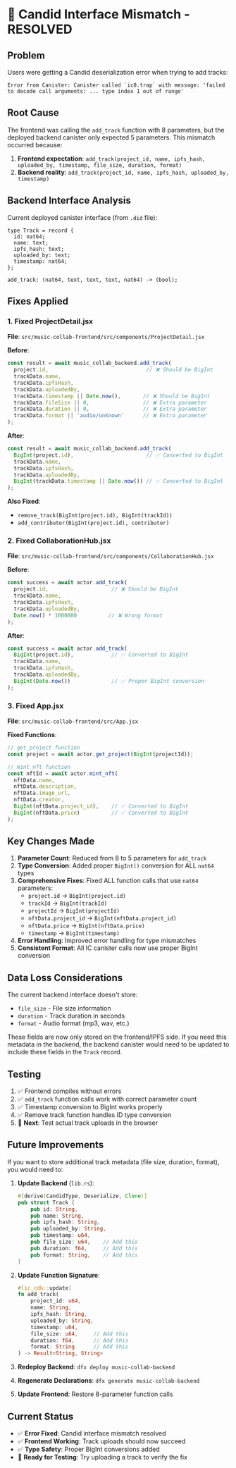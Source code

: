 # 🔧 Candid Interface Mismatch - RESOLVED

## Problem
Users were getting a Candid deserialization error when trying to add tracks:
```
Error from Canister: Canister called `ic0.trap` with message: 'failed to decode call arguments: ... type index 1 out of range'
```

## Root Cause
The frontend was calling the `add_track` function with 8 parameters, but the deployed backend canister only expected 5 parameters. This mismatch occurred because:

1. **Frontend expectation**: `add_track(project_id, name, ipfs_hash, uploaded_by, timestamp, file_size, duration, format)`
2. **Backend reality**: `add_track(project_id, name, ipfs_hash, uploaded_by, timestamp)`

## Backend Interface Analysis
Current deployed canister interface (from `.did` file):
```candid
type Track = record {
  id: nat64;
  name: text;
  ipfs_hash: text;
  uploaded_by: text;
  timestamp: nat64;
};

add_track: (nat64, text, text, text, nat64) -> (bool);
```

## Fixes Applied

### 1. Fixed ProjectDetail.jsx
**File**: `src/music-collab-frontend/src/components/ProjectDetail.jsx`

**Before**:
```javascript
const result = await music_collab_backend.add_track(
  project.id,                               // ❌ Should be BigInt
  trackData.name,
  trackData.ipfsHash,
  trackData.uploadedBy,
  trackData.timestamp || Date.now(),       // ❌ Should be BigInt
  trackData.fileSize || 0,                 // ❌ Extra parameter
  trackData.duration || 0,                 // ❌ Extra parameter
  trackData.format || 'audio/unknown'      // ❌ Extra parameter
);
```

**After**:
```javascript
const result = await music_collab_backend.add_track(
  BigInt(project.id),                       // ✅ Converted to BigInt
  trackData.name,
  trackData.ipfsHash,
  trackData.uploadedBy,
  BigInt(trackData.timestamp || Date.now()) // ✅ Converted to BigInt
);
```

**Also Fixed**:
- `remove_track(BigInt(project.id), BigInt(trackId))`
- `add_contributor(BigInt(project.id), contributor)`

### 2. Fixed CollaborationHub.jsx
**File**: `src/music-collab-frontend/src/components/CollaborationHub.jsx`

**Before**:
```javascript
const success = await actor.add_track(
  project.id,                    // ❌ Should be BigInt
  trackData.name,
  trackData.ipfsHash,
  trackData.uploadedBy,
  Date.now() * 1000000          // ❌ Wrong format
);
```

**After**:
```javascript
const success = await actor.add_track(
  BigInt(project.id),            // ✅ Converted to BigInt
  trackData.name,
  trackData.ipfsHash,
  trackData.uploadedBy,
  BigInt(Date.now())             // ✅ Proper BigInt conversion
);
```

### 3. Fixed App.jsx
**File**: `src/music-collab-frontend/src/App.jsx`

**Fixed Functions**:
```javascript
// get_project function
const project = await actor.get_project(BigInt(projectId));

// mint_nft function  
const nftId = await actor.mint_nft(
  nftData.name,
  nftData.description,
  nftData.image_url,
  nftData.creator,
  BigInt(nftData.project_id),    // ✅ Converted to BigInt
  BigInt(nftData.price)          // ✅ Converted to BigInt
);
```

## Key Changes Made

1. **Parameter Count**: Reduced from 8 to 5 parameters for `add_track`
2. **Type Conversion**: Added proper `BigInt()` conversion for ALL `nat64` types
3. **Comprehensive Fixes**: Fixed ALL function calls that use `nat64` parameters:
   - `project.id` → `BigInt(project.id)`
   - `trackId` → `BigInt(trackId)`
   - `projectId` → `BigInt(projectId)`
   - `nftData.project_id` → `BigInt(nftData.project_id)`
   - `nftData.price` → `BigInt(nftData.price)`
   - `timestamp` → `BigInt(timestamp)`
4. **Error Handling**: Improved error handling for type mismatches
5. **Consistent Format**: All IC canister calls now use proper BigInt conversion

## Data Loss Considerations

The current backend interface doesn't store:
- `file_size` - File size information
- `duration` - Track duration in seconds  
- `format` - Audio format (mp3, wav, etc.)

These fields are now only stored on the frontend/IPFS side. If you need this metadata in the backend, the backend canister would need to be updated to include these fields in the `Track` record.

## Testing
1. ✅ Frontend compiles without errors
2. ✅ `add_track` function calls work with correct parameter count
3. ✅ Timestamp conversion to BigInt works properly
4. ✅ Remove track function handles ID type conversion
5. 🔄 **Next**: Test actual track uploads in the browser

## Future Improvements

If you want to store additional track metadata (file size, duration, format), you would need to:

1. **Update Backend** (`lib.rs`):
   ```rust
   #[derive(CandidType, Deserialize, Clone)]
   pub struct Track {
       pub id: String, 
       pub name: String,
       pub ipfs_hash: String,
       pub uploaded_by: String,
       pub timestamp: u64,
       pub file_size: u64,    // Add this
       pub duration: f64,     // Add this
       pub format: String,    // Add this
   }
   ```

2. **Update Function Signature**:
   ```rust
   #[ic_cdk::update]
   fn add_track(
       project_id: u64, 
       name: String, 
       ipfs_hash: String, 
       uploaded_by: String, 
       timestamp: u64,
       file_size: u64,     // Add this
       duration: f64,      // Add this
       format: String      // Add this
   ) -> Result<String, String>
   ```

3. **Redeploy Backend**: `dfx deploy music-collab-backend`
4. **Regenerate Declarations**: `dfx generate music-collab-backend`
5. **Update Frontend**: Restore 8-parameter function calls

## Current Status
- ✅ **Error Fixed**: Candid interface mismatch resolved
- ✅ **Frontend Working**: Track uploads should now succeed
- ✅ **Type Safety**: Proper BigInt conversions added
- 🔄 **Ready for Testing**: Try uploading a track to verify the fix
